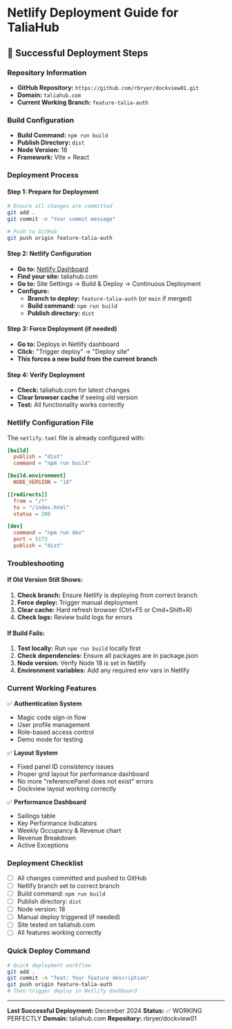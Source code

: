 # Netlify Deployment Guide for TaliaHub

## 🚀 Successful Deployment Steps

### **Repository Information**
- **GitHub Repository:** `https://github.com/rbryer/dockview01.git`
- **Domain:** `taliahub.com`
- **Current Working Branch:** `feature-talia-auth`

### **Build Configuration**
- **Build Command:** `npm run build`
- **Publish Directory:** `dist`
- **Node Version:** 18
- **Framework:** Vite + React

### **Deployment Process**

#### **Step 1: Prepare for Deployment**
```bash
# Ensure all changes are committed
git add .
git commit -m "Your commit message"

# Push to GitHub
git push origin feature-talia-auth
```

#### **Step 2: Netlify Configuration**
- **Go to:** [Netlify Dashboard](https://app.netlify.com/)
- **Find your site:** taliahub.com
- **Go to:** Site Settings → Build & Deploy → Continuous Deployment
- **Configure:**
  - **Branch to deploy:** `feature-talia-auth` (or `main` if merged)
  - **Build command:** `npm run build`
  - **Publish directory:** `dist`

#### **Step 3: Force Deployment (if needed)**
- **Go to:** Deploys in Netlify dashboard
- **Click:** "Trigger deploy" → "Deploy site"
- **This forces a new build from the current branch**

#### **Step 4: Verify Deployment**
- **Check:** taliahub.com for latest changes
- **Clear browser cache** if seeing old version
- **Test:** All functionality works correctly

### **Netlify Configuration File**
The `netlify.toml` file is already configured with:
```toml
[build]
  publish = "dist"
  command = "npm run build"

[build.environment]
  NODE_VERSION = "18"

[[redirects]]
  from = "/*"
  to = "/index.html"
  status = 200

[dev]
  command = "npm run dev"
  port = 5173
  publish = "dist"
```

### **Troubleshooting**

#### **If Old Version Still Shows:**
1. **Check branch:** Ensure Netlify is deploying from correct branch
2. **Force deploy:** Trigger manual deployment
3. **Clear cache:** Hard refresh browser (Ctrl+F5 or Cmd+Shift+R)
4. **Check logs:** Review build logs for errors

#### **If Build Fails:**
1. **Test locally:** Run `npm run build` locally first
2. **Check dependencies:** Ensure all packages are in package.json
3. **Node version:** Verify Node 18 is set in Netlify
4. **Environment variables:** Add any required env vars in Netlify

### **Current Working Features**
✅ **Authentication System**
- Magic code sign-in flow
- User profile management
- Role-based access control
- Demo mode for testing

✅ **Layout System**
- Fixed panel ID consistency issues
- Proper grid layout for performance dashboard
- No more "referencePanel does not exist" errors
- Dockview layout working correctly

✅ **Performance Dashboard**
- Sailings table
- Key Performance Indicators
- Weekly Occupancy & Revenue chart
- Revenue Breakdown
- Active Exceptions

### **Deployment Checklist**
- [ ] All changes committed and pushed to GitHub
- [ ] Netlify branch set to correct branch
- [ ] Build command: `npm run build`
- [ ] Publish directory: `dist`
- [ ] Node version: 18
- [ ] Manual deploy triggered (if needed)
- [ ] Site tested on taliahub.com
- [ ] All features working correctly

### **Quick Deploy Command**
```bash
# Quick deployment workflow
git add .
git commit -m "feat: Your feature description"
git push origin feature-talia-auth
# Then trigger deploy in Netlify dashboard
```

---

**Last Successful Deployment:** December 2024
**Status:** ✅ WORKING PERFECTLY
**Domain:** taliahub.com
**Repository:** rbryer/dockview01
